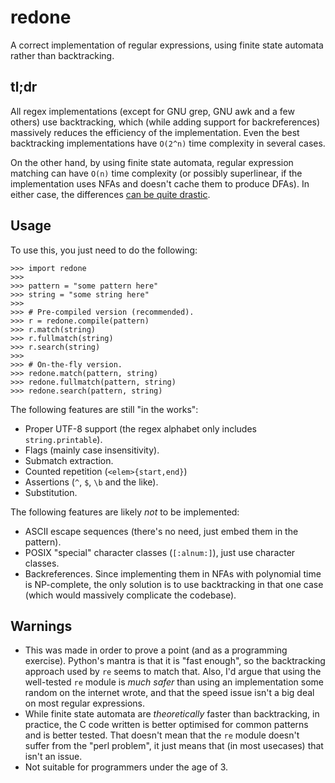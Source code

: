 redone
======

A correct implementation of regular expressions, using finite state automata
rather than backtracking.

## tl;dr ##
All regex implementations (except for GNU grep, GNU awk and a few others) use
backtracking, which (while adding support for backreferences) massively reduces
the efficiency of the implementation. Even the best backtracking implementations
have `O(2^n)` time complexity in several cases.

On the other hand, by using finite state automata, regular expression matching
can have `O(n)` time complexity (or possibly superlinear, if the implementation
uses NFAs and doesn't cache them to produce DFAs). In either case, the
differences [can be quite drastic](http://swtch.com/~rsc/regexp/regexp1.html).

## Usage ##
To use this, you just need to do the following:

```python3
>>> import redone
>>>
>>> pattern = "some pattern here"
>>> string = "some string here"
>>>
>>> # Pre-compiled version (recommended).
>>> r = redone.compile(pattern)
>>> r.match(string)
>>> r.fullmatch(string)
>>> r.search(string)
>>>
>>> # On-the-fly version.
>>> redone.match(pattern, string)
>>> redone.fullmatch(pattern, string)
>>> redone.search(pattern, string)
```

The following features are still "in the works":
* Proper UTF-8 support (the regex alphabet only includes `string.printable`).
* Flags (mainly case insensitivity).
* Submatch extraction.
* Counted repetition (`<elem>{start,end}`)
* Assertions (`^`, `$`, `\b` and the like).
* Substitution.

The following features are likely *not* to be implemented:
* ASCII escape sequences (there's no need, just embed them in the pattern).
* POSIX "special" character classes (`[:alnum:]`), just use character classes.
* Backreferences. Since implementing them in NFAs with polynomial time is
  NP-complete, the only solution is to use backtracking in that one case
  (which would massively complicate the codebase).

## Warnings ##
* This was made in order to prove a point (and as a programming exercise).
  Python's mantra is that it is "fast enough", so the backtracking approach used
  by `re` seems to match that. Also, I'd argue that using the well-tested `re`
  module is *much safer* than using an implementation some random on the
  internet wrote, and that the speed issue isn't a big deal on most regular
  expressions.
* While finite state automata are *theoretically* faster than backtracking, in
  practice, the C code written is better optimised for common patterns and is
  better tested. That doesn't mean that the `re` module doesn't suffer from the
  "perl problem", it just means that (in most usecases) that isn't an issue.
* Not suitable for programmers under the age of 3.
